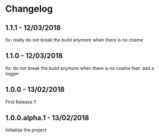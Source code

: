 # Changelog

## 1.1.1 - 12/03/2018

fix: really do not break the build anymore when there is no cname

## 1.1.0 - 12/03/2018

fix: do not break the build anymore when there is no cname
feat: add a logger

## 1.0.0 - 13/02/2018

First Release !!

## 1.0.0.alpha.1 - 13/02/2018

Initialize the project
